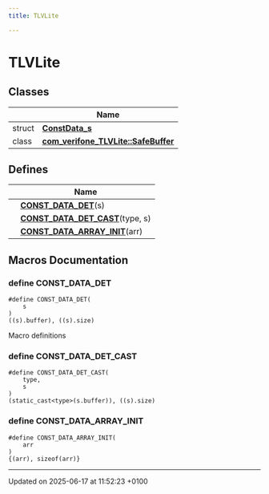 ```yaml
---
title: TLVLite

---
```


# TLVLite



## Classes

|                | Name           |
| -------------- | -------------- |
| struct | **[ConstData_s](struct_const_data__s.md)**  |
| class | **[com_verifone_TLVLite::SafeBuffer](classcom__verifone___t_l_v_lite_1_1_safe_buffer.md)**  |

## Defines

|                | Name           |
| -------------- | -------------- |
|  | **[CONST_DATA_DET](group___t_l_v_lite.md#define-const-data-det)**(s)  |
|  | **[CONST_DATA_DET_CAST](group___t_l_v_lite.md#define-const-data-det-cast)**(type, s)  |
|  | **[CONST_DATA_ARRAY_INIT](group___t_l_v_lite.md#define-const-data-array-init)**(arr)  |




## Macros Documentation

### define CONST_DATA_DET

```
#define CONST_DATA_DET(
    s
)
((s).buffer), ((s).size)
```


Macro definitions 


### define CONST_DATA_DET_CAST

```
#define CONST_DATA_DET_CAST(
    type,
    s
)
(static_cast<type>(s.buffer)), ((s).size)
```


### define CONST_DATA_ARRAY_INIT

```
#define CONST_DATA_ARRAY_INIT(
    arr
)
{(arr), sizeof(arr)}
```




-------------------------------

Updated on 2025-06-17 at 11:52:23 +0100